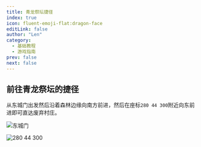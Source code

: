```yaml
---
title: 青龙祭坛捷径
index: true
icon: fluent-emoji-flat:dragon-face
editLink: false
author: "Len"
category:
  - 基础教程
  - 游戏指南
prev: false
next: false
---
```


## 前往青龙祭坛的捷径

从东城门出发然后沿着森林边缘向南方前进，然后在座标`280 44 300`附近向东前进即可直达废弃村庄。

![东城门](https://s21.ax1x.com/2025/01/02/pES0Y3d.png)

![280 44 300](https://s21.ax1x.com/2025/01/02/pES0J9H.png)

